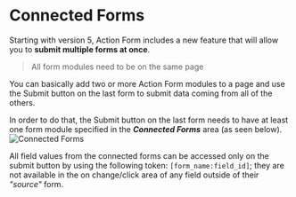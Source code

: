 # Connected Forms

Starting with version 5, Action Form includes a new feature that will allow you to **submit multiple forms at once**. 

> All form modules need to be on the same page

You can basically add two or more Action Form modules to a page and use the Submit button on the last form to submit data coming from all of the others.

In order to do that, the Submit button on the last form needs to have at least one form module specified in the __*Connected Forms*__ area (as seen below). 
![Connected Forms](https://static.dnnsharp.com/documentation/connected_forms.png "Connected Forms")

All field values from the connected forms can be accessed only on the submit button by using the following token: ```[form_name:field_id]```; they are not available in the on change/click area of any field outside of their _"source"_ form.